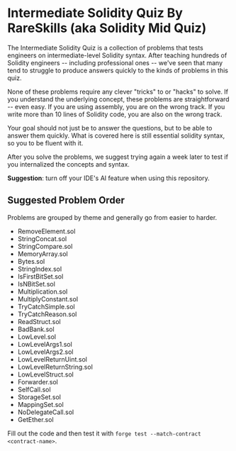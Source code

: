 # Intermediate Solidity Quiz By RareSkills (aka Solidity Mid Quiz)

The Intermediate Solidity Quiz is a collection of problems that tests engineers on intermediate-level Solidity syntax. After teaching hundreds of Solidity engineers -- including professional ones -- we've seen that many tend to struggle to produce answers quickly to the kinds of problems in this quiz.

None of these problems require any clever "tricks" to or "hacks" to solve. If you understand the underlying concept, these problems are straightforward -- even easy. If you are using assembly, you are on the wrong track. If you write more than 10 lines of Solidity code, you are also on the wrong track.

Your goal should not just be to answer the questions, but to be able to answer them quickly. What is covered here is still essential solidity syntax, so you to be fluent with it.

After you solve the problems, we suggest trying again a week later to test if you internalized the concepts and syntax.

**Suggestion**: turn off your IDE's AI feature when using this repository.

## Suggested Problem Order
Problems are grouped by theme and generally go from easier to harder.

- RemoveElement.sol
- StringConcat.sol
- StringCompare.sol
- MemoryArray.sol
- Bytes.sol
- StringIndex.sol
- IsFirstBitSet.sol
- IsNBitSet.sol
- Multiplication.sol
- MultiplyConstant.sol
- TryCatchSimple.sol
- TryCatchReason.sol
- ReadStruct.sol
- BadBank.sol
- LowLevel.sol
- LowLevelArgs1.sol
- LowLevelArgs2.sol
- LowLevelReturnUint.sol
- LowLevelReturnString.sol
- LowLevelStruct.sol
- Forwarder.sol
- SelfCall.sol
- StorageSet.sol
- MappingSet.sol
- NoDelegateCall.sol
- GetEther.sol

Fill out the code and then test it with `forge test --match-contract <contract-name>`.
